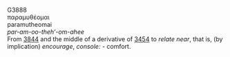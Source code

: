 <body>
  <p>G3888<br>  παραμυθέομαι  <br> paramutheomai  <br><i>par-am-oo-theh‘-om-ahee </i><br>From <a href="g3844.htm">3844</a> and the middle of a derivative of <a href="g3454.htm">3454</a>  to <i>relate</i> <i>near</i>, that is, (by implication) <i>encourage</i>, <i>console:</i> - comfort.<br></p>
 </body>